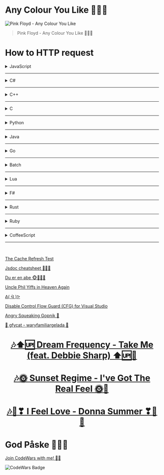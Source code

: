 # Any Colour You Like 🌟🔺🌈

![Pink Floyd - Any Colour You Like](https://img.youtube.com/vi/_83urK9rO4U/maxresdefault.jpg)
> Pink Floyd - Any Colour You Like 🌟🔺🌈


# How to HTTP request

<details>

<summary>JavaScript</summary>

To make an HTTP request in JavaScript, you can use the built-in `XMLHttpRequest` object or the more modern `fetch` API. Here's an example of both approaches:



Using XMLHttpRequest:

```javascript
var xhr = new XMLHttpRequest();
xhr.open('GET', 'https://api.example.com/data', true); // Specify the HTTP method and URL
xhr.onreadystatechange = function () {
  if (xhr.readyState === 4 && xhr.status === 200) { // Check if the request is complete and successful
    var response = JSON.parse(xhr.responseText); // Process the response data
    console.log(response);
  }
};
xhr.send(); // Send the request
```

Using fetch API (promises-based):

```javascript
fetch('https://api.example.com/data')
  .then(function (response) {
    if (response.ok) {
      return response.json(); // Parse the response data as JSON
    }
    throw new Error('Network response was not ok.');
  })
  .then(function (data) {
    console.log(data); // Process the data
  })
  .catch(function (error) {
    console.error('Error:', error);
  });
```

Both approaches allow you to perform various types of requests (GET, POST, etc.) by adjusting the method parameter and adding additional options or data as needed.

</details>

<hr>

<details>

<summary>C#</summary>


In C#, you can make HTTP requests using the `HttpClient` class, which provides a simple and efficient way to send HTTP requests and handle responses. Here's an example of making an HTTP GET request:

```csharp
using System;
using System.Net.Http;
using System.Threading.Tasks;

class Program
{
    static async Task Main()
    {
        HttpClient client = new HttpClient();
        
        try
        {
            HttpResponseMessage response = await client.GetAsync("https://api.example.com/data");
            
            response.EnsureSuccessStatusCode(); // Ensure a successful response
            
            string responseBody = await response.Content.ReadAsStringAsync();
            
            // Process the response body
            Console.WriteLine(responseBody);
        }
        catch (HttpRequestException e)
        {
            Console.WriteLine("Error: " + e.Message);
        }
        
        client.Dispose(); // Clean up HttpClient resources
    }
}
```

In the above example, we create an instance of `HttpClient` and use the `GetAsync` method to send an HTTP GET request to the specified URL. The `await` keyword is used to asynchronously wait for the response.

After receiving the response, we call `EnsureSuccessStatusCode` to ensure that the response is successful (status code in the 2xx range). Then, we read the response body using `ReadAsStringAsync` and process it as needed.

Make sure to include the necessary `using` statements for the required namespaces (`System` and `System.Net.Http`) at the beginning of your code.

</details>

<hr>

<details>

<summary>C++</summary>


In C++, you can make HTTP requests using various libraries such as cURL or Boost.Beast. Here's an example of making an HTTP GET request using cURL:

```cpp
#include <iostream>
#include <curl/curl.h>

int main()
{
    CURL* curl;
    CURLcode res;
    
    curl_global_init(CURL_GLOBAL_DEFAULT);
    curl = curl_easy_init();
    
    if (curl)
    {
        curl_easy_setopt(curl, CURLOPT_URL, "https://api.example.com/data");
        
        res = curl_easy_perform(curl);
        
        if (res != CURLE_OK)
        {
            std::cerr << "curl_easy_perform() failed: " << curl_easy_strerror(res) << std::endl;
        }
        
        curl_easy_cleanup(curl);
    }
    
    curl_global_cleanup();
    
    return 0;
}
```

In this example, we include the necessary header files, initialize cURL using `curl_global_init`, and create a cURL handle using `curl_easy_init`.

We set the URL for the request using `curl_easy_setopt` with the `CURLOPT_URL` option. In this case, we set it to `"https://api.example.com/data"`.

To perform the request, we call `curl_easy_perform` with the cURL handle. If the request is successful, it will return `CURLE_OK`. Otherwise, we output an error message using `curl_easy_strerror`.

Afterwards, we clean up the cURL handle using `curl_easy_cleanup` and call `curl_global_cleanup` to clean up global cURL resources.

Note that to compile and link against cURL, you need to have the cURL library installed on your system and include the appropriate cURL header files and library during the build process. The steps for building and linking against cURL may vary depending on your platform and development environment.

</details>


<hr>

<details>

<summary>C</summary>


In C, you can make HTTP requests using libraries such as cURL or libcurl. Here's an example of making an HTTP GET request using libcurl:

```c
#include <stdio.h>
#include <curl/curl.h>

int main()
{
    CURL *curl;
    CURLcode res;

    curl_global_init(CURL_GLOBAL_DEFAULT);
    curl = curl_easy_init();

    if (curl)
    {
        curl_easy_setopt(curl, CURLOPT_URL, "https://api.example.com/data");

        res = curl_easy_perform(curl);

        if (res != CURLE_OK)
        {
            fprintf(stderr, "curl_easy_perform() failed: %s\n", curl_easy_strerror(res));
        }

        curl_easy_cleanup(curl);
    }

    curl_global_cleanup();

    return 0;
}
```

In this example, we include the necessary header files, initialize libcurl using `curl_global_init`, and create a CURL handle using `curl_easy_init`.

We set the URL for the request using `curl_easy_setopt` with the `CURLOPT_URL` option. In this case, we set it to `"https://api.example.com/data"`.

To perform the request, we call `curl_easy_perform` with the CURL handle. If the request is successful, it will return `CURLE_OK`. Otherwise, we output an error message using `curl_easy_strerror`.

Afterwards, we clean up the CURL handle using `curl_easy_cleanup` and call `curl_global_cleanup` to clean up global libcurl resources.

Note that to compile and link against libcurl, you need to have the libcurl library installed on your system and include the appropriate libcurl header files and library during the build process. The steps for building and linking against libcurl may vary depending on your platform and development environment.

</details>

<hr>

<details>

<summary>Python</summary>

In Python, you can make HTTP requests using the `requests` library, which provides a simple and intuitive API. Here's an example of making an HTTP GET request:

```python
import requests

url = 'https://api.example.com/data'

try:
    response = requests.get(url)
    response.raise_for_status()  # Raise an exception for 4xx or 5xx status codes
    
    data = response.json()  # Extract the JSON response data
    
    # Process the data
    print(data)
    
except requests.exceptions.RequestException as e:
    print('Error:', e)
```

In this example, we import the `requests` library and specify the URL we want to send a GET request to.

Inside the `try` block, we use `requests.get` to send the request. The resulting `response` object contains the server's response to the request.

We call `response.raise_for_status()` to raise an exception if the response has a 4xx or 5xx status code, indicating an error. This helps to handle errors gracefully.

We can extract the response data as JSON using `response.json()`.

Finally, we process the data as needed. In this example, we simply print the data to the console.

If an exception is raised during the request, we catch it using `requests.exceptions.RequestException` and print an error message.

Ensure that you have the `requests` library installed before running the code. You can install it using pip: `pip install requests`.

</details>

<hr>

<details>

<summary>Java</summary>


In Java, you can make HTTP requests using the `java.net.HttpURLConnection` class or by using third-party libraries such as Apache HttpClient or OkHttp. Here's an example of making an HTTP GET request using `java.net.HttpURLConnection`:

```java
import java.io.BufferedReader;
import java.io.InputStreamReader;
import java.net.HttpURLConnection;
import java.net.URL;

public class Main {
    public static void main(String[] args) {
        try {
            URL url = new URL("https://api.example.com/data");
            HttpURLConnection connection = (HttpURLConnection) url.openConnection();
            
            connection.setRequestMethod("GET");
            
            int responseCode = connection.getResponseCode();
            
            if (responseCode == HttpURLConnection.HTTP_OK) {
                BufferedReader reader = new BufferedReader(new InputStreamReader(connection.getInputStream()));
                String line;
                StringBuilder response = new StringBuilder();
                
                while ((line = reader.readLine()) != null) {
                    response.append(line);
                }
                
                reader.close();
                
                // Process the response data
                System.out.println(response.toString());
            } else {
                System.out.println("Error: " + responseCode);
            }
            
            connection.disconnect();
        } catch (Exception e) {
            e.printStackTrace();
        }
    }
}
```

In this example, we create a `URL` object with the desired URL and open a connection to that URL using `url.openConnection()`, which returns an instance of `HttpURLConnection`.

We set the request method to "GET" using `connection.setRequestMethod("GET")`.

We can obtain the response code using `connection.getResponseCode()`. If the response code is `HttpURLConnection.HTTP_OK` (which is equal to 200), we read the response body using a `BufferedReader` and process it accordingly.

After processing the response, we close the `BufferedReader` and disconnect the connection using `connection.disconnect()`.

If an exception occurs during the request, we catch it and print the stack trace.

Note that this is a basic example, and in real-world scenarios, you may need to handle various response codes, handle request headers, or perform more complex operations.

</details>

<hr>

<details>

<summary>Go</summary>

In Go, you can make HTTP requests using the built-in `net/http` package. Here's an example of making an HTTP GET request:

```go
package main

import (
	"fmt"
	"io/ioutil"
	"net/http"
)

func main() {
	url := "https://api.example.com/data"

	response, err := http.Get(url)
	if err != nil {
		fmt.Println("Error:", err)
		return
	}
	defer response.Body.Close()

	if response.StatusCode == http.StatusOK {
		bodyBytes, err := ioutil.ReadAll(response.Body)
		if err != nil {
			fmt.Println("Error:", err)
			return
		}
		bodyString := string(bodyBytes)

		// Process the response data
		fmt.Println(bodyString)
	} else {
		fmt.Println("Error:", response.StatusCode)
	}
}
```

In this example, we import the necessary packages (`fmt`, `io/ioutil`, and `net/http`) and specify the URL we want to send a GET request to.

We use `http.Get(url)` to send the GET request and obtain the response. The `response` object contains the server's response to the request.

We defer closing the response body using `defer response.Body.Close()` to ensure the body is closed after processing.

If the response status code is `http.StatusOK` (which is equal to 200), we read the response body using `ioutil.ReadAll(response.Body)` and convert it to a string.

Finally, we process the response data as needed. In this example, we simply print the response body string to the console.

If an error occurs during the request, we handle it and print an error message.

You can run the Go code using the `go run` command or build an executable using the `go build` command.

</details>

<hr>

<details>

<summary>Batch</summary>

In batch scripting, you can make an HTTP request using the `curl` command-line tool. You can invoke `curl` from your batch script to send HTTP requests to a specified URL. Here's an example of making an HTTP GET request using `curl`:

```batch
@echo off

set url=https://api.example.com/data

curl %url%
```

In this example, we set the `url` variable to the desired URL. You can replace `https://api.example.com/data` with your specific URL.

We use the `curl` command followed by the `%url%` variable to make the HTTP GET request. `curl` will send the request and print the response to the console.

Save the script with a `.bat` extension, and you can execute it from the command prompt or by double-clicking the batch file.

Note that the availability of the `curl` command-line tool depends on your operating system. If `curl` is not installed or not available in the system's PATH, you may need to install it separately or specify the full path to the `curl` executable in your script.

</details>

<hr>

<details>

<summary>Lua</summary>

In Lua, you can make HTTP requests using the `LuaSocket` library, which provides networking capabilities. Here's an example of making an HTTP GET request using `LuaSocket`:

```lua
local http = require("socket.http")

local url = "https://api.example.com/data"

local response, status, headers = http.request(url)

if status == 200 then
  -- Process the response body
  print(response)
else
  print("Error:", status)
end
```

In this example, we first require the `socket.http` module to access the HTTP functionality.

We set the `url` variable to the desired URL.

We use `http.request(url)` to send the HTTP GET request and obtain the response. The `response` variable will contain the response body, `status` will contain the response status code, and `headers` will contain the response headers.

If the `status` variable equals `200` (indicating a successful response), we process the `response` body as needed. In this example, we simply print it to the console.

If there is an error or the status code is not `200`, we print an error message along with the `status` code.

Ensure that the `LuaSocket` library is installed and accessible in your Lua environment. You may need to install it separately if it's not already available.

</details>

<hr>

<details>

<summary>F#</summary>

In F#, you can make HTTP requests using the `System.Net.Http` namespace, which provides the `HttpClient` class. Here's an example of making an HTTP GET request:

```fsharp
open System
open System.Net.Http

let url = "https://api.example.com/data"

let httpClient = new HttpClient()

async {
    try
        let! response = httpClient.GetAsync(url) |> Async.AwaitTask
        response.EnsureSuccessStatusCode()
        let! responseBody = response.Content.ReadAsStringAsync() |> Async.AwaitTask
        // Process the response body
        printfn "%s" responseBody
    with
        | ex -> printfn "Error: %s" ex.Message
}
|> Async.RunSynchronously
```

In this example, we open the necessary namespaces (`System` and `System.Net.Http`) to access the required types and methods.

We set the `url` variable to the desired URL.

We create an instance of `HttpClient` using `new HttpClient()`.

Using the `async` computation expression, we define an asynchronous workflow to make the HTTP request.

Inside the workflow, we use `httpClient.GetAsync(url)` to send the GET request and await the response using `Async.AwaitTask`.

We call `response.EnsureSuccessStatusCode()` to ensure that the response is successful (status code in the 2xx range).

Then, we use `response.Content.ReadAsStringAsync()` to read the response body as a string and await the result using `Async.AwaitTask`.

Finally, we process the response body as needed. In this example, we simply print it to the console using `printfn`.

If an exception occurs during the request, we catch it and print an error message.

We execute the asynchronous workflow using `Async.RunSynchronously` to run it synchronously and obtain the result.

Make sure to reference the `System.Net.Http` assembly in your project to use the `HttpClient` class and include the necessary `open` statements at the beginning of your code.

</details>

<hr>

<details>

<summary>Rust</summary>

In Rust, you can make HTTP requests using the `reqwest` crate, which provides a convenient API for sending HTTP requests. Here's an example of making an HTTP GET request:

First, add `reqwest` as a dependency in your `Cargo.toml` file:

```toml
[dependencies]
reqwest = "0.11"
```

Then, you can use the following code to make an HTTP GET request:

```rust
use reqwest;

#[tokio::main]
async fn main() -> Result<(), Box<dyn std::error::Error>> {
    let url = "https://api.example.com/data";
    
    let response = reqwest::get(url).await?;
    
    if response.status().is_success() {
        let body = response.text().await?;
        
        // Process the response body
        println!("{}", body);
    } else {
        println!("Error: {}", response.status());
    }
    
    Ok(())
}
```

In this example, we import the `reqwest` crate.

The `main` function is marked as `async` to allow asynchronous operations.

Inside the `main` function, we set the `url` variable to the desired URL.

We use `reqwest::get(url).await?` to send the HTTP GET request and await the response. The `response` object represents the server's response.

We check if the response status is a success status using `response.status().is_success()`. If it is, we read the response body as a string using `response.text().await?`.

Finally, we process the response body as needed. In this example, we simply print it to the console using `println!`.

If an error occurs during the request, it will be propagated up and printed to the console.

To execute the code, you need to use the `tokio` runtime by marking the `main` function with `#[tokio::main]` attribute.

Ensure that you have `reqwest` crate added as a dependency in your `Cargo.toml` file and run the code using `cargo run`.

</details>

<hr>

<details>

<summary>Ruby</summary>

In Ruby, you can make HTTP requests using the `Net::HTTP` standard library. Here's an example of making an HTTP GET request:

```ruby
require 'net/http'
require 'uri'

url = URI.parse('https://api.example.com/data')

http = Net::HTTP.new(url.host, url.port)
http.use_ssl = true if url.scheme == 'https'

request = Net::HTTP::Get.new(url.request_uri)

response = http.request(request)

if response.code.to_i == 200
  body = response.body
  
  # Process the response body
  puts body
else
  puts "Error: #{response.code} #{response.message}"
end
```

In this example, we require the necessary libraries: `net/http` for making HTTP requests and `uri` for parsing the URL.

We parse the URL using `URI.parse`, providing the desired URL as a string.

We create an instance of `Net::HTTP` using `Net::HTTP.new`, passing the host and port extracted from the URL.

If the URL scheme is `https`, we set `http.use_ssl = true` to enable SSL/TLS for secure connections.

We create an HTTP GET request using `Net::HTTP::Get.new`, passing the request URI extracted from the URL.

We send the request using `http.request(request)` and obtain the response.

If the response status code is `200` (indicating a successful response), we extract the response body using `response.body`.

Finally, we process the response body as needed. In this example, we simply print it to the console using `puts`.

If the response status code is not `200`, we print an error message including the response code and message.

To run the code, make sure you have Ruby installed, and execute the script using `ruby script_name.rb`.

</details>

<hr>

<details>

<summary>CoffeeScript</summary>

CoffeeScript is a language that compiles into JavaScript, so you can use JavaScript libraries and syntax to make HTTP requests. In CoffeeScript, you can make an HTTP request using the `XMLHttpRequest` object or by using libraries such as `axios` or `fetch`. Here's an example using the `XMLHttpRequest` object:

```coffeescript
xhr = new XMLHttpRequest()
url = 'https://api.example.com/data'

xhr.onreadystatechange = ->
  if xhr.readyState == 4
    if xhr.status == 200
      # Process the response
      console.log(xhr.responseText)
    else
      console.log("Error:", xhr.status)

xhr.open('GET', url, true)
xhr.send()
```

In this example, we create a new `XMLHttpRequest` object using `new XMLHttpRequest()`.

We set the `url` variable to the desired URL.

We define the `onreadystatechange` event handler, which is triggered when the state of the request changes. We check if the `readyState` is 4 (indicating that the request is complete) and if the `status` is 200 (indicating a successful response).

Inside the event handler, we process the response by accessing the `responseText` property of the `xhr` object and logging it to the console.

If the `status` is not 200, we log an error message along with the `status` code.

We open the request using `xhr.open('GET', url, true)`, specifying the HTTP method, URL, and `true` to make it an asynchronous request.

Finally, we send the request using `xhr.send()`.

You can compile the CoffeeScript code into JavaScript using a CoffeeScript compiler such as `coffee` or an online tool, and then run the resulting JavaScript code in a browser or a JavaScript runtime environment.

</details>


<hr>
<br>

<!-- # Funny Links -->

[The Cache Refresh Test](https://www.refreshyourcache.com/en/cache-test/)

[Jsdoc cheatsheet 🧑‍💻📜](https://devhints.io/jsdoc)

[Du er en abe 🐵🐒🦍🦧](https://youtu.be/RC582_ksQqk?t=555)

[Uncle Phil Yiffs in Heaven Again](https://youtu.be/Drqj67ImtxI?t=227)

[ᕕ( ᐛ )ᕗ](https://youtu.be/SAxpAs1Iaec)

[Disable Control Flow Guard (CFG) for Visual Studio](https://docs.wholetomato.com/default.asp?W790)

[Angry Squeaking Gopnik 🐸](https://www.youtube.com/watch?v=rHT9hfHcc6g)

[💫 gfycat - waryfamiliargelada 💫](https://gfycat.com/waryfamiliargelada)

<div align="Center">

# [🎶⬆🆙 Dream Frequency - Take Me (feat. Debbie Sharp) ⬆🆙🎵](https://youtu.be/zocCCIoL4_M)
# [🎶🌞 Sunset Regime - I've Got The Real Feel 🌞🎵](https://youtu.be/rvX3nLh6sAY)
# [🎶💖❣ I Feel Love - Donna Summer ❣💖🎵](https://youtu.be/bHfrdQ8h2Pw)

</div>

<!-- # Glædelig Jul og Godt Nytår 🎅🎄🎁⛄🎆🆕🆙🎇🎉 -->
# God Påske 🐤🐣🐥
<!-- # God Sommer 🌻😎🌞 -->
<!-- # God Efterår! 🎃🍁🍂 -->

[Join CodeWars with me! 👨‍💻](https://codewars.com/r/hGyTsQ)

<p>
  <img alt="CodeWars Badge" src="https://www.codewars.com/users/Danielkaas94/badges/large">
</p>
